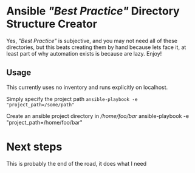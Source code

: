 # Ansible *"Best Practice"* Directory Structure Creator

Yes, *"Best Practice"* is subjective, and you may not need all of these  directories, but this beats creating them by hand because lets face it, at least part of why automation exists is because are lazy. Enjoy!

## Usage

This currently uses no inventory and runs explicitly on localhost.

Simply specify the project path
`ansible-playbook -e "project_path=/some/path"`

Create an ansible project directory in */home/foo/bar*
ansible-playbook -e "project_path=/home/foo/bar" 

# Next steps
This is probably the end of the road, it does what I need
